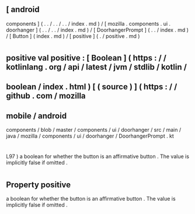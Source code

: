 [
android
-
components
]
(
.
.
/
.
.
/
.
.
/
index
.
md
)
/
[
mozilla
.
components
.
ui
.
doorhanger
]
(
.
.
/
.
.
/
index
.
md
)
/
[
DoorhangerPrompt
]
(
.
.
/
index
.
md
)
/
[
Button
]
(
index
.
md
)
/
[
positive
]
(
.
/
positive
.
md
)
#
positive
val
positive
:
[
Boolean
]
(
https
:
/
/
kotlinlang
.
org
/
api
/
latest
/
jvm
/
stdlib
/
kotlin
/
-
boolean
/
index
.
html
)
[
(
source
)
]
(
https
:
/
/
github
.
com
/
mozilla
-
mobile
/
android
-
components
/
blob
/
master
/
components
/
ui
/
doorhanger
/
src
/
main
/
java
/
mozilla
/
components
/
ui
/
doorhanger
/
DoorhangerPrompt
.
kt
#
L97
)
a
boolean
for
whether
the
button
is
an
affirmative
button
.
The
value
is
implicitly
false
if
omitted
.
#
#
#
Property
positive
-
a
boolean
for
whether
the
button
is
an
affirmative
button
.
The
value
is
implicitly
false
if
omitted
.

